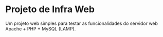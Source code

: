 # Projeto de Infra Web

Um projeto web simples para testar as funcionalidades do servidor web Apache + PHP + MySQL (LAMP).
